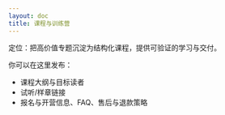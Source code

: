 ```yaml
---
layout: doc
title: 课程与训练营
---
```


定位：把高价值专题沉淀为结构化课程，提供可验证的学习与交付。

你可以在这里发布：

- 课程大纲与目标读者
- 试听/样章链接
- 报名与开营信息、FAQ、售后与退款策略
